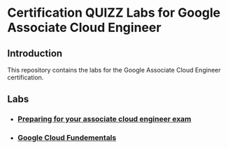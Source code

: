 # Certification QUIZZ Labs for Google Associate Cloud Engineer

## Introduction

This repository contains the labs for the Google Associate Cloud Engineer certification.

## Labs

- ### [Preparing for your associate cloud engineer exam](./Preparing%20for%20Your%20Associate%20Cloud%20Engineer%20Journey/Quizz.md)

- ### [Google Cloud Fundementals](./Google%20Cloud%20Fundamentals%3A%20Core%20Infrastructure/)